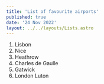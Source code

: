 ```yaml
---
title: 'List of favourite airports'
published: true
date: '24 Nov 2022'
layout: ../../layouts/Lists.astro
---
```


1. Lisbon
2. Nice
3. Heathrow
4. Charles de Gaulle
5. Gatwick
6. London Luton